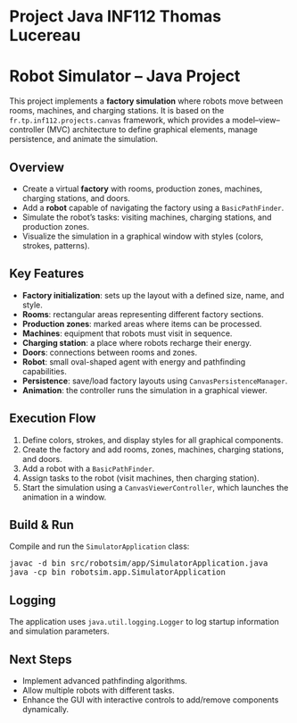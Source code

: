 # Project Java INF112 Thomas Lucereau 

<h1>Robot Simulator – Java Project</h1>

<p>
This project implements a <b>factory simulation</b> where robots move between rooms, machines, and charging stations. 
It is based on the <code>fr.tp.inf112.projects.canvas</code> framework, which provides a model–view–controller (MVC) architecture 
to define graphical elements, manage persistence, and animate the simulation.
</p>

<h2>Overview</h2>
<ul>
  <li>Create a virtual <b>factory</b> with rooms, production zones, machines, charging stations, and doors.</li>
  <li>Add a <b>robot</b> capable of navigating the factory using a <code>BasicPathFinder</code>.</li>
  <li>Simulate the robot’s tasks: visiting machines, charging stations, and production zones.</li>
  <li>Visualize the simulation in a graphical window with styles (colors, strokes, patterns).</li>
</ul>

<h2>Key Features</h2>
<ul>
  <li><b>Factory initialization</b>: sets up the layout with a defined size, name, and style.</li>
  <li><b>Rooms</b>: rectangular areas representing different factory sections.</li>
  <li><b>Production zones</b>: marked areas where items can be processed.</li>
  <li><b>Machines</b>: equipment that robots must visit in sequence.</li>
  <li><b>Charging station</b>: a place where robots recharge their energy.</li>
  <li><b>Doors</b>: connections between rooms and zones.</li>
  <li><b>Robot</b>: small oval-shaped agent with energy and pathfinding capabilities.</li>
  <li><b>Persistence</b>: save/load factory layouts using <code>CanvasPersistenceManager</code>.</li>
  <li><b>Animation</b>: the controller runs the simulation in a graphical viewer.</li>
</ul>

<h2>Execution Flow</h2>
<ol>
  <li>Define colors, strokes, and display styles for all graphical components.</li>
  <li>Create the factory and add rooms, zones, machines, charging stations, and doors.</li>
  <li>Add a robot with a <code>BasicPathFinder</code>.</li>
  <li>Assign tasks to the robot (visit machines, then charging station).</li>
  <li>Start the simulation using a <code>CanvasViewerController</code>, which launches the animation in a window.</li>
</ol>

<h2>Build & Run</h2>
<p>
Compile and run the <code>SimulatorApplication</code> class:
</p>
<pre>
javac -d bin src/robotsim/app/SimulatorApplication.java
java -cp bin robotsim.app.SimulatorApplication
</pre>

<h2>Logging</h2>
<p>
The application uses <code>java.util.logging.Logger</code> to log startup information and simulation parameters.
</p>

<h2>Next Steps</h2>
<ul>
  <li>Implement advanced pathfinding algorithms.</li>
  <li>Allow multiple robots with different tasks.</li>
  <li>Enhance the GUI with interactive controls to add/remove components dynamically.</li>
</ul>
